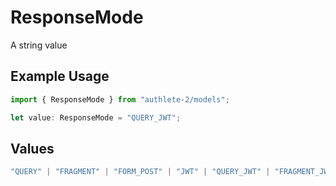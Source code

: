 # ResponseMode

A string value

## Example Usage

```typescript
import { ResponseMode } from "authlete-2/models";

let value: ResponseMode = "QUERY_JWT";
```

## Values

```typescript
"QUERY" | "FRAGMENT" | "FORM_POST" | "JWT" | "QUERY_JWT" | "FRAGMENT_JWT" | "FORM_POST_JWT"
```